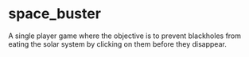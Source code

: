 # space_buster
A single player game where the objective is to prevent blackholes from eating the solar system by clicking on them before they disappear.  
